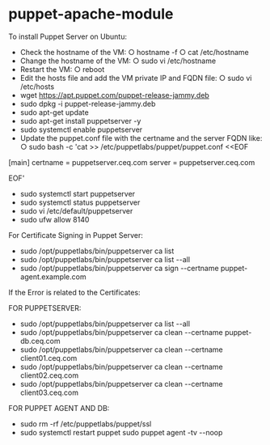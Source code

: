 # puppet-apache-module

To install Puppet Server on Ubuntu:
- Check the hostname of the VM:
○ hostname -f
○ cat /etc/hostname
- Change the hostname of the VM:
○ sudo vi /etc/hostname
- Restart the VM:
○ reboot
- Edit the hosts file and add the VM private IP and FQDN file:
○ sudo vi /etc/hosts
- wget https://apt.puppet.com/puppet-release-jammy.deb 
- sudo dpkg -i puppet-release-jammy.deb
- sudo apt-get update
- sudo apt-get install puppetserver -y
- sudo systemctl enable puppetserver
- Update the puppet.conf file with the certname and the server FQDN like:
○ sudo bash -c 'cat >> /etc/puppetlabs/puppet/puppet.conf <<EOF

[main]
certname = puppetserver.ceq.com
server = puppetserver.ceq.com

EOF'
- sudo systemctl start puppetserver
- sudo systemctl status puppetserver
- sudo vi /etc/default/puppetserver 
- sudo ufw allow 8140


For Certificate Signing in Puppet Server:
- sudo /opt/puppetlabs/bin/puppetserver ca list
- sudo /opt/puppetlabs/bin/puppetserver ca list --all
- sudo /opt/puppetlabs/bin/puppetserver ca sign --certname puppet-agent.example.com

If the Error is related to the Certificates:

FOR PUPPETSERVER:
- sudo /opt/puppetlabs/bin/puppetserver ca list --all
- sudo /opt/puppetlabs/bin/puppetserver ca clean --certname puppet-db.ceq.com 
- sudo /opt/puppetlabs/bin/puppetserver ca clean --certname client01.ceq.com 
- sudo /opt/puppetlabs/bin/puppetserver ca clean --certname client02.ceq.com 
- sudo /opt/puppetlabs/bin/puppetserver ca clean --certname client03.ceq.com 

FOR PUPPET AGENT AND DB:
- sudo rm -rf /etc/puppetlabs/puppet/ssl
- sudo systemctl restart puppet
sudo puppet agent -tv --noop
